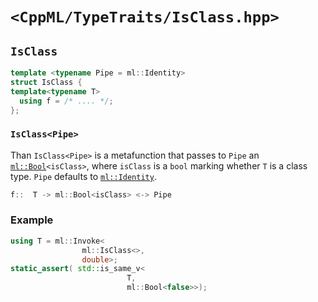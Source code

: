 # `<CppML/TypeTraits/IsClass.hpp>`

## `IsClass`

```c++
template <typename Pipe = ml::Identity>
struct IsClass {
template<typename T>
  using f = /* .... */;
};
```
### `IsClass<Pipe>`

Than `IsClass<Pipe>` is a metafunction that passes to `Pipe` an [`ml::Bool`](../Vocabulary/Value.md)`<isClass>`, where `isClass` is a `bool` marking whether `T` is a class type. `Pipe` defaults to [`ml::Identity`](../Functional/Identity.md).

```c++
f::  T -> ml::Bool<isClass> <-> Pipe
```

### Example

```c++
using T = ml::Invoke<
                ml::IsClass<>,
                double>;
static_assert( std::is_same_v<
                          T,
                          ml::Bool<false>>);
```
